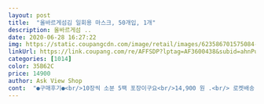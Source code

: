 ```yaml
---
layout: post 
title:  "올바르게섬김 일회용 마스크, 50개입, 1개" 
description: 올바르게섬 ..
date: 2020-06-28 16:27:22 
img: https://static.coupangcdn.com/image/retail/images/623586701575084-2a41bb35-ee22-4e75-b104-9216056dedd1.jpg 
linkUrl: https://link.coupang.com/re/AFFSDP?lptag=AF3600438&subid=ahnPublicAsk&pageKey=1505114044&itemId=2584108067&vendorItemId=70576317440&traceid=V0-113-cac95a21fd343d06 
categories: [1014] 
color: 35B62C 
price: 14900 
author: Ask View Shop 
cont:  "●구매후기●<br/>10장씩 소분 5팩 포장이구요<br/>14,900 원 .<br/> 로켓배송 !!<br/>1인 한팩씩 여러분들이 구매할수있도록 한점도 나쁘지<br/>가격차이... <br/> 에서 잠시 고민을 오랫동안 했어요.<br/><br/>갯수는 정확히 50매입니다.<br/><br/>국산쓰고싶어요ㅜㅜ<br/>귀끈이 좀 아슬아슬하게 끝쪽으로 붙어있는데, 양쪽으로 당겨도 떨어지진않아서 다행입니다.<br/><br/>그래서 저가들은 다 제치고 얘도 뭐 나쁜가격은 아니나, (현시시로) 메인사진 믿고 몇천원더 투자해봤어요.<br/><br/>그리고 귀걸이끈 접착제가 깔끔하네요 짱짱하고<br/>그리고 왔는데,<br/>그리고 코 와이어 잘 구부러져요<br/>그리고!!!!!! 10개씩(일꺼에요오... <br/>?) 지퍼팩포장 되어져있어요.<br/><br/>근데 2<br/> -3장 비면 후기에 쓰시던데... <br/> 1<br/> -2장 더 들어있으시면 회수해가시라거하실지 약간궁금해요 ㅋ (악의는없어요 ㅠㅠ)<br/>근데 마스크의 그림이 꼭 ㅂ들어가는 중국산 후기좋다는 마스크와 상당히 비슷해보이더라구요.<br/>안그래도 그것도 사보려고 장바구니에 넣어둔상태였거든요.<br/><br/>근데, 이물질?검정티끌이 2개보여서 좀 그래요.<br/>ㅠㅜ<br/>날이 넘 더워져서 마스크 끼는 자체가 답답하지만<br/>냄새 안나요^^<br/>너무 감사하다고 좋아하시네요ㅠㅠ<br/>단점<br/> ->먼지가 좀 붙어 있어요.<br/>.<br/>(테이프로 한장씩 떼어냈어요;)이물질 검은덩어리도 나왔구요 그리고 끈쪽에 검은색 기름때 같은 것이 묻어있는게 많네요! 끈 부착이 너무 제각각으로 붙어있어요 그것땜에 귀 땡겨져서 장시간 착용하면 아플듯해요 코 지지대는 플라스틱이라 고정이 잘 안돼요;;<br/>덧: 혼자사시는 동네할머니께반 나누어 드렸어요<br/>두께도 이정도면 흡족하고요<br/>두달만에 재구매한 올바르게섬김<br/>마스크는 이제 상태가 좋아보이는건 뜯지않으려구요 ㅋㅋㅋ 아까워... <br/>... <br/>... <br/>... <br/> 그러니까 얜 안뜯었어요.<br/> 상태 좋아요.<br/><br/>박스갈이만 한거다 똑같은제품일꺼야!!<br/>별 오백개 ✰ ✰ ✰ ✰ ✰<br/>볼 옆부분은 뜨네요 어쩔수없이 ㅠ<br/>비교하려고 뜯어보려하지만, 한장씩만 놔두고 판매자 날자 사이트 다 기록해놓으면되니까욤 !<br/>상태가 외관상으로만 봐도.<br/> 중국산이라고 한글로 크게 써져있구요? 그외 예쁜 한글로 써진 박스.<br/> 그리고 !!!!! ✰ 박스에 스티커가 !!!!! 스티커가 있어요!!!!!!!!!<br/>서로를 위해 마스크는 필수잖아요??<br/>소독기에 넣고 소독해서 한장씩포장해서 쓰려구요<br/>솔직히 그거 세보신분들도 대단.<br/>.<br/>하다고 생각합니다 ㅋ<br/>않게 생각해요 떨어져가면 또 구매하죠<br/>암튼 잘쓸께요!!<br/>양방향주름으로 업그레이드된 올바르게섬김 마스크!<br/>어짜피 이렇게 된거 중국산 이것저것 사보고 정착하자 였어서  처음엔 그게 그것일것이다!!!<br/>역시 만족입니다^^<br/>오오오오오옵!!!!!!!<br/>올바르게 마스크가 궁금햇는데 재입고 알람떠서 구매함요<br/>우리할머니 생각이나서ㅠ 재구매할때 또 드려야겠어요<br/>우왓!!!! 또 뽑아쓸수있게 되어있는 박스형이에요!!!<br/>이럴수가... <br/>.<br/> 뭔가 맨날 찌그러진? 어설픈? 박스만 봐서 그런가.<br/>.<br/>  스티커가 붙어있고 스티커도 안떼려다 손가락으로 살짝 넣어만져보니 비닐포장 있어서 스티커 뜯어 열었는데!!!!!!!!<br/>이정도면 뭐 쏘땡큐 아니겠어요? 전 냄새는 열어두면 빠지는건 상관안해서요.<br/> ㅋ 굳이 수량도 한번도 안세본사람이고.<br/>.<br/><br/>일단 중국산 치고 포장이 고급 스러움<br/>장점<br/> ->다른 일회용 덴탈 마스크보다 가격이 더 있어서 그런지 두께나 부드러움 끈굵기는 좋아요 앞뒤 바뀐 것 없이 50장 왔어요 냄새 없는편이에요<br/>재구매의사 무조건 있습니다<br/>저는 마스크 냄새안나고 소분포장이 넘 맘에 들어요<br/>전 만약 그렇다면 더들었다고 서비스인가요? 하고 ㅋ 남길듯.<br/>.<br/><br/>주름방향도 정말 중요한것 같아요!!<br/>중국산 마스크 아쉬워서 쓰지만 품질대비 비싼감이 있어요<br/>중국산마스크들, 로켓배송 .<br/> 50매  <br/> -<br/>중국산인데 너무 많은걸 바랬나요;<br/>집앞에 잠깐 나갈때나 부담없이 막쓰고 버리실분은 괜찮을 것 같아요 국산 덴탈마스크 가격이 내려갔으면 좋겠어요<br/>특히나 이제품은 제가 구매할당시엔 후기가 하나도 없던 상품이였음.<br/><br/>플라스틱 와이어 아니라 또 좋아요 ㅎ<br/>하루 쓰고 나가봤더니 마스크가 입에 자꾸 닿아요ㅜ<br/>한장씩 뽑아 쓸수있게 박스가 접혀있어요<br/>했으나 몇개 받아보니 틀리더라구요?<br/>확실히 마스크가 입에 안붙고 공간이 뜨니 너무좋아요!<br/>10장씩 소분 5팩 포장이구요<br/>14,900 원 .<br/> 로켓배송 !!<br/>1인 한팩씩 여러분들이 구매할수있도록 한점도 나쁘지<br/>가격차이... <br/> 에서 잠시 고민을 오랫동안 했어요.<br/><br/>갯수는 정확히 50매입니다.<br/><br/>국산쓰고싶어요ㅜㅜ<br/>귀끈이 좀 아슬아슬하게 끝쪽으로 붙어있는데, 양쪽으로 당겨도 떨어지진않아서 다행입니다.<br/><br/>그래서 저가들은 다 제치고 얘도 뭐 나쁜가격은 아니나, (현시시로) 메인사진 믿고 몇천원더 투자해봤어요.<br/><br/>그리고 귀걸이끈 접착제가 깔끔하네요 짱짱하고<br/>그리고 왔는데,<br/>그리고 코 와이어 잘 구부러져요<br/>그리고!!!!!! 10개씩(일꺼에요오... <br/>?) 지퍼팩포장 되어져있어요.<br/><br/>근데 2<br/> -3장 비면 후기에 쓰시던데... <br/> 1<br/> -2장 더 들어있으시면 회수해가시라거하실지 약간궁금해요 ㅋ (악의는없어요 ㅠㅠ)<br/>근데 마스크의 그림이 꼭 ㅂ들어가는 중국산 후기좋다는 마스크와 상당히 비슷해보이더라구요.<br/>안그래도 그것도 사보려고 장바구니에 넣어둔상태였거든요.<br/><br/>근데, 이물질?검정티끌이 2개보여서 좀 그래요.<br/>ㅠㅜ<br/>날이 넘 더워져서 마스크 끼는 자체가 답답하지만<br/>냄새 안나요^^<br/>너무 감사하다고 좋아하시네요ㅠㅠ<br/>단점<br/> ->먼지가 좀 붙어 있어요.<br/>.<br/>(테이프로 한장씩 떼어냈어요;)이물질 검은덩어리도 나왔구요 그리고 끈쪽에 검은색 기름때 같은 것이 묻어있는게 많네요! 끈 부착이 너무 제각각으로 붙어있어요 그것땜에 귀 땡겨져서 장시간 착용하면 아플듯해요 코 지지대는 플라스틱이라 고정이 잘 안돼요;;<br/>덧: 혼자사시는 동네할머니께반 나누어 드렸어요<br/>두께도 이정도면 흡족하고요<br/>두달만에 재구매한 올바르게섬김<br/>마스크는 이제 상태가 좋아보이는건 뜯지않으려구요 ㅋㅋㅋ 아까워... <br/>... <br/>... <br/>... <br/> 그러니까 얜 안뜯었어요.<br/> 상태 좋아요.<br/><br/>박스갈이만 한거다 똑같은제품일꺼야!!<br/>별 오백개 ✰ ✰ ✰ ✰ ✰<br/>볼 옆부분은 뜨네요 어쩔수없이 ㅠ<br/>비교하려고 뜯어보려하지만, 한장씩만 놔두고 판매자 날자 사이트 다 기록해놓으면되니까욤 !<br/>상태가 외관상으로만 봐도.<br/> 중국산이라고 한글로 크게 써져있구요? 그외 예쁜 한글로 써진 박스.<br/> 그리고 !!!!! ✰ 박스에 스티커가 !!!!! 스티커가 있어요!!!!!!!!!<br/>서로를 위해 마스크는 필수잖아요??<br/>소독기에 넣고 소독해서 한장씩포장해서 쓰려구요<br/>솔직히 그거 세보신분들도 대단.<br/>.<br/>하다고 생각합니다 ㅋ<br/>않게 생각해요 떨어져가면 또 구매하죠<br/>암튼 잘쓸께요!!<br/>양방향주름으로 업그레이드된 올바르게섬김 마스크!<br/>어짜피 이렇게 된거 중국산 이것저것 사보고 정착하자 였어서  처음엔 그게 그것일것이다!!!<br/>역시 만족입니다^^<br/>오오오오오옵!!!!!!!<br/>올바르게 마스크가 궁금햇는데 재입고 알람떠서 구매함요<br/>우리할머니 생각이나서ㅠ 재구매할때 또 드려야겠어요<br/>우왓!!!! 또 뽑아쓸수있게 되어있는 박스형이에요!!!<br/>이럴수가... <br/>.<br/> 뭔가 맨날 찌그러진? 어설픈? 박스만 봐서 그런가.<br/>.<br/>  스티커가 붙어있고 스티커도 안떼려다 손가락으로 살짝 넣어만져보니 비닐포장 있어서 스티커 뜯어 열었는데!!!!!!!!<br/>이정도면 뭐 쏘땡큐 아니겠어요? 전 냄새는 열어두면 빠지는건 상관안해서요.<br/> ㅋ 굳이 수량도 한번도 안세본사람이고.<br/>.<br/><br/>일단 중국산 치고 포장이 고급 스러움<br/>장점<br/> ->다른 일회용 덴탈 마스크보다 가격이 더 있어서 그런지 두께나 부드러움 끈굵기는 좋아요 앞뒤 바뀐 것 없이 50장 왔어요 냄새 없는편이에요<br/>재구매의사 무조건 있습니다<br/>저는 마스크 냄새안나고 소분포장이 넘 맘에 들어요<br/>전 만약 그렇다면 더들었다고 서비스인가요? 하고 ㅋ 남길듯.<br/>.<br/><br/>주름방향도 정말 중요한것 같아요!!<br/>중국산 마스크 아쉬워서 쓰지만 품질대비 비싼감이 있어요<br/>중국산마스크들, 로켓배송 .<br/> 50매  <br/> -<br/>중국산인데 너무 많은걸 바랬나요;<br/>집앞에 잠깐 나갈때나 부담없이 막쓰고 버리실분은 괜찮을 것 같아요 국산 덴탈마스크 가격이 내려갔으면 좋겠어요<br/>특히나 이제품은 제가 구매할당시엔 후기가 하나도 없던 상품이였음.<br/><br/>플라스틱 와이어 아니라 또 좋아요 ㅎ<br/>하루 쓰고 나가봤더니 마스크가 입에 자꾸 닿아요ㅜ<br/>한장씩 뽑아 쓸수있게 박스가 접혀있어요<br/>했으나 몇개 받아보니 틀리더라구요?<br/>확실히 마스크가 입에 안붙고 공간이 뜨니 너무좋아요!<br/>" 
---
```

